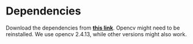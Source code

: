 # Dependencies

Download the dependencies from [**this link**](http://download.cs.stanford.edu/orion/texturenet/3rd.zip). Opencv might need to be reinstalled. We use opencv 2.4.13, while other versions might also work.